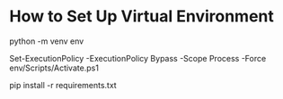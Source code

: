 # How to Set Up Virtual Environment

python -m venv env

Set-ExecutionPolicy -ExecutionPolicy Bypass -Scope Process -Force
env/Scripts/Activate.ps1

pip install -r requirements.txt